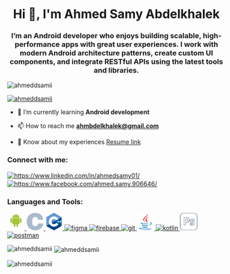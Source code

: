 <h1 align="center">Hi 👋, I'm Ahmed Samy Abdelkhalek</h1>
<h3 align="center">I’m an Android developer who enjoys building scalable, high-performance apps with great user experiences. I work with modern Android architecture patterns, create custom UI components, and integrate RESTful APIs using the latest tools and libraries.</h3>

<p align="left"> <img src="https://komarev.com/ghpvc/?username=ahmeddsamii&label=Profile%20views&color=0e75b6&style=flat" alt="ahmeddsamii" /> </p>

<p align="left"> <a href="https://github.com/ryo-ma/github-profile-trophy"><img src="https://github-profile-trophy.vercel.app/?username=ahmeddsamii" alt="ahmeddsamii" /></a> </p>

- 🌱 I’m currently learning **Android development**

- 📫 How to reach me **ahmbdelkhalek@gmail.com**

- 📄 Know about my experiences [Resume link](https://drive.google.com/file/d/1W0x8P6lUeGD5MqU2qkkG8tBNhHRDVrIw/view?usp=sharing)

<h3 align="left">Connect with me:</h3>
<p align="left">
<a href="https://linkedin.com/in/ahmedsamy01/" target="blank"><img align="center" src="https://raw.githubusercontent.com/rahuldkjain/github-profile-readme-generator/master/src/images/icons/Social/linked-in-alt.svg" alt="https://www.linkedin.com/in/ahmedsamy01/" height="30" width="40" /></a>
<a href="https://fb.com/ahmed.samy.906646/" target="blank"><img align="center" src="https://raw.githubusercontent.com/rahuldkjain/github-profile-readme-generator/master/src/images/icons/Social/facebook.svg" alt="https://www.facebook.com/ahmed.samy.906646/" height="30" width="40" /></a>
</p>

<h3 align="left">Languages and Tools:</h3>
<p align="left"> <a href="https://developer.android.com" target="_blank" rel="noreferrer"> <img src="https://raw.githubusercontent.com/devicons/devicon/master/icons/android/android-original-wordmark.svg" alt="android" width="40" height="40"/> </a> <a href="https://www.cprogramming.com/" target="_blank" rel="noreferrer"> <img src="https://raw.githubusercontent.com/devicons/devicon/master/icons/c/c-original.svg" alt="c" width="40" height="40"/> </a> <a href="https://www.w3schools.com/cpp/" target="_blank" rel="noreferrer"> <img src="https://raw.githubusercontent.com/devicons/devicon/master/icons/cplusplus/cplusplus-original.svg" alt="cplusplus" width="40" height="40"/> </a> <a href="https://www.figma.com/" target="_blank" rel="noreferrer"> <img src="https://www.vectorlogo.zone/logos/figma/figma-icon.svg" alt="figma" width="40" height="40"/> </a> <a href="https://firebase.google.com/" target="_blank" rel="noreferrer"> <img src="https://www.vectorlogo.zone/logos/firebase/firebase-icon.svg" alt="firebase" width="40" height="40"/> </a> <a href="https://git-scm.com/" target="_blank" rel="noreferrer"> <img src="https://www.vectorlogo.zone/logos/git-scm/git-scm-icon.svg" alt="git" width="40" height="40"/> </a> <a href="https://www.java.com" target="_blank" rel="noreferrer"> <img src="https://raw.githubusercontent.com/devicons/devicon/master/icons/java/java-original.svg" alt="java" width="40" height="40"/> </a> <a href="https://kotlinlang.org" target="_blank" rel="noreferrer"> <img src="https://www.vectorlogo.zone/logos/kotlinlang/kotlinlang-icon.svg" alt="kotlin" width="40" height="40"/> </a> <a href="https://www.photoshop.com/en" target="_blank" rel="noreferrer"> <img src="https://raw.githubusercontent.com/devicons/devicon/master/icons/photoshop/photoshop-line.svg" alt="photoshop" width="40" height="40"/> </a> <a href="https://postman.com" target="_blank" rel="noreferrer"> <img src="https://www.vectorlogo.zone/logos/getpostman/getpostman-icon.svg" alt="postman" width="40" height="40"/> </a> </p>

<p><img align="left" src="https://github-readme-stats.vercel.app/api/top-langs?username=ahmeddsamii&show_icons=true&locale=en&layout=compact" alt="ahmeddsamii" /></p>

<p>&nbsp;<img align="center" src="https://github-readme-stats.vercel.app/api?username=ahmeddsamii&show_icons=true&locale=en" alt="ahmeddsamii" /></p>

<p><img align="center" src="https://github-readme-streak-stats.herokuapp.com/?user=ahmeddsamii&" alt="ahmeddsamii" /></p>
